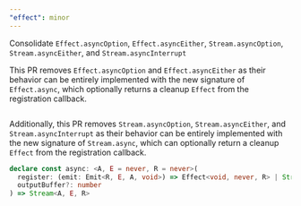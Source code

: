 ```yaml
---
"effect": minor
---
```


Consolidate `Effect.asyncOption`, `Effect.asyncEither`, `Stream.asyncOption`, `Stream.asyncEither`, and `Stream.asyncInterrupt`

This PR removes `Effect.asyncOption` and `Effect.asyncEither` as their behavior can be entirely implemented with the new signature of `Effect.async`, which optionally returns a cleanup `Effect` from the registration callback.

```ts

```

Additionally, this PR removes `Stream.asyncOption`, `Stream.asyncEither`, and `Stream.asyncInterrupt` as their behavior can be entirely implemented with the new signature of `Stream.async`, which can optionally return a cleanup `Effect` from the registration callback.

```ts
declare const async: <A, E = never, R = never>(
  register: (emit: Emit<R, E, A, void>) => Effect<void, never, R> | Stream<A, E, R> | void,
  outputBuffer?: number
) => Stream<A, E, R>
```
